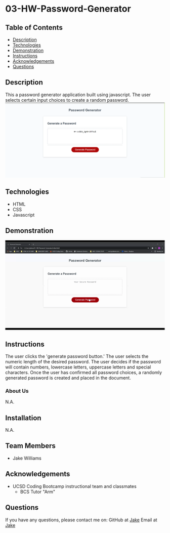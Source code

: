 # 03-HW-Password-Generator
## Table of Contents
* [Description](#Description)
* [Technologies](#technologies)
* [Demonstration](#demonstration)
* [Instructions](#instructions)
* [Acknowledgements](#acknowledgements)
* [Questions](#questions)
## Description 
This a password generator application built using javascript. The user selects certain input choices to create a random password. 
![screenshot image of password generator](/Password-Generator-Screenshot.png)
## Technologies
* HTML
* CSS
* Javascript
## Demonstration
![screenshot image of password generator](/Password-Generator-Screenshot.gif)
## Instructions
The user clicks the 'generate password button.' The user selects the numeric length of the desired password. The user decides if the password will contain numbers, lowercase letters, uppercase letters and special characters. Once the user has confirmed all password choices, a randomly generated password is created and placed in the document. 
### About Us
N.A.
## Installation
N.A.
## Team Members
* Jake Williams
## Acknowledgements
* UCSD Coding Bootcamp instructional team and classmates
    * BCS Tutor "Arm" 
## Questions 
If you have any questions, please contact me on:
GitHub at [Jake](https://github.com/jakewill1107)
Email at [Jake](mailto:jbwilliams84@mail.com)